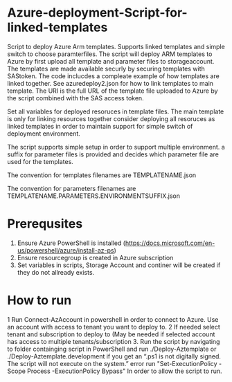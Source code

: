 

# Azure-deployment-Script-for-linked-templates
Script to deploy Azure Arm templates. Supports linked templates and simple switch to choose paramterfiles.
The script will deploy ARM templates to Azure by first upload all template and parameter files to storageaccount.
The templates are made available securly by securing templates with SAStoken.
The code inclucdes a compleate example of how templates are linked together.
See azuredeploy2.json for how to link templates to main template. The URI is the full URL of the template file uploaded to Azure by the script combined with the SAS access token.

Set all variables for deployed resoruces in template files. The main template is only for linking resources together consider deploying all resoruces as linked templates in order to maintain support for simple switch of deployment environment.


The script supports simple setup in order to support multiple environment. a suffix for parameter files is provided and decides which parameter file are used for the templates.

The convention for templates filenames are TEMPLATENAME.json

The convention for parameters filenames are TEMPLATENAME.PARAMETERS.ENVIRONMENTSUFFIX.json

# Prerequsites

1. Ensure Azure PowerShell is installed (https://docs.microsoft.com/en-us/powershell/azure/install-az-ps)
2. Ensure resourcegroup is created in Azure subscription
3. Set variables in scripts, Storage Account and continer will be created if they do not allready exists.

# How to run

1 Run Connect-AzAccount in powershell in order to connect to Azure. Use an account with access to tenant you want to deploy to.
2 If needed select tenant and subscription to deploy to (May be needed if selected account has access to multiple tenants/subscription
3. Run the script by navigating to folder containging script in PowerShell and run ./Deploy-Aztemplate or ./Deploy-Aztemplate.development
if you get an “.ps1 is not digitally signed. The script will not execute on the system.” error run "Set-ExecutionPolicy -Scope Process -ExecutionPolicy Bypass"
In order to allow the script to run.
